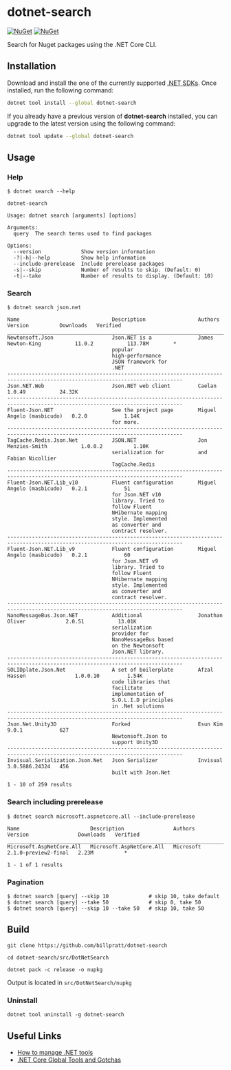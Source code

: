 dotnet-search
============

[![NuGet][main-nuget-badge]][main-nuget] [![NuGet][nuget-dl-badge]][main-nuget]

[main-nuget]: https://www.nuget.org/packages/dotnet-search/
[main-nuget-badge]: https://img.shields.io/nuget/v/dotnet-search.svg?style=flat-square&label=nuget
[nuget-dl-badge]: https://img.shields.io/nuget/dt/dotnet-search.svg?style=flat-square


Search for Nuget packages using the .NET Core CLI.

## Installation

Download and install the one of the currently supported [.NET SDKs](https://www.microsoft.com/net/download). Once installed, run the following command:

```bash
dotnet tool install --global dotnet-search
```

If you already have a previous version of **dotnet-search** installed, you can upgrade to the latest version using the following command:

```bash
dotnet tool update --global dotnet-search
```
## Usage

### Help

```
$ dotnet search --help

dotnet-search

Usage: dotnet search [arguments] [options]

Arguments:
  query  The search terms used to find packages

Options:
  --version             Show version information
  -?|-h|--help          Show help information
  --include-prerelease  Include prerelease packages
  -s|--skip             Number of results to skip. (Default: 0)
  -t|--take             Number of results to display. (Default: 10)
```

### Search

```
$ dotnet search json.net

Name                              Description                 Authors                     Version          Downloads   Verified
_______________________________________________________________________________________________________________________________
Newtonsoft.Json                   Json.NET is a               James Newton-King           11.0.2           113.78M        *
                                  popular
                                  high-performance
                                  JSON framework for
                                  .NET
-------------------------------------------------------------------------------------------------------------------------------
Json.NET.Web                      Json.NET web client         Caelan                      1.0.49           24.32K
-------------------------------------------------------------------------------------------------------------------------------
Fluent-Json.NET                   See the project page        Miguel Angelo (masbicudo)   0.2.0            1.14K
                                  for more.
-------------------------------------------------------------------------------------------------------------------------------
TagCache.Redis.Json.Net           JSON.NET                    Jon Menzies-Smith           1.0.0.2          1.10K
                                  serialization for           and Fabian Nicollier
                                  TagCache.Redis
-------------------------------------------------------------------------------------------------------------------------------
Fluent-Json.NET.Lib_v10           Fluent configuration        Miguel Angelo (masbicudo)   0.2.1            51
                                  for Json.NET v10
                                  library. Tried to
                                  follow Fluent
                                  NHibernate mapping
                                  style. Implemented
                                  as converter and
                                  contract resolver.
-------------------------------------------------------------------------------------------------------------------------------
Fluent-Json.NET.Lib_v9            Fluent configuration        Miguel Angelo (masbicudo)   0.2.1            60
                                  for Json.NET v9
                                  library. Tried to
                                  follow Fluent
                                  NHibernate mapping
                                  style. Implemented
                                  as converter and
                                  contract resolver.
-------------------------------------------------------------------------------------------------------------------------------
NanoMessageBus.Json.NET           Additional                  Jonathan Oliver             2.0.51           13.01K
                                  serialization
                                  provider for
                                  NanoMessageBus based
                                  on the Newtonsoft
                                  Json.NET library.
-------------------------------------------------------------------------------------------------------------------------------
SOLIDplate.Json.Net               A set of boilerplate        Afzal Hassen                1.0.0.10         1.54K
                                  code libraries that
                                  facilitate
                                  implementation of
                                  S.O.L.I.D principles
                                  in .Net solutions
-------------------------------------------------------------------------------------------------------------------------------
Json.Net.Unity3D                  Forked                      Esun Kim                    9.0.1            627
                                  Newtonsoft.Json to
                                  support Unity3D
-------------------------------------------------------------------------------------------------------------------------------
Invisual.Serialization.Json.Net   Json Serializer             Invisual                    3.0.5886.24324   456
                                  built with Json.Net

1 - 10 of 259 results
```

### Search including prerelease

```
$ dotnet search microsoft.aspnetcore.all --include-prerelease

Name                       Description                Authors     Version                Downloads   Verified
_____________________________________________________________________________________________________________
Microsoft.AspNetCore.All   Microsoft.AspNetCore.All   Microsoft   2.1.0-preview2-final   2.23M          *

1 - 1 of 1 results
```

### Pagination
```
$ dotnet search [query] --skip 10             # skip 10, take default
$ dotnet search [query] --take 50             # skip 0, take 50
$ dotnet search [query] --skip 10 --take 50   # skip 10, take 50
```

## Build

```
git clone https://github.com/billpratt/dotnet-search
```
```
cd dotnet-search/src/DotNetSearch
```
```
dotnet pack -c release -o nupkg
```

Output is located in ```src/DotNetSearch/nupkg```

### Uninstall

```
dotnet tool uninstall -g dotnet-search
```

## Useful Links

* [How to manage .NET tools](https://learn.microsoft.com/en-us/dotnet/core/tools/global-tools)
* [.NET Core Global Tools and Gotchas](https://www.natemcmaster.com/blog/2018/02/02/dotnet-global-tool/)
